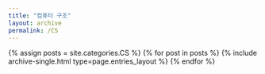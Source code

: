```yaml
---
title: "컴퓨터 구조"
layout: archive
permalink: /CS
---
```



{% assign posts = site.categories.CS %}
{% for post in posts %} {% include archive-single.html type=page.entries_layout %} {% endfor %}
